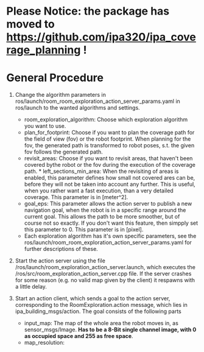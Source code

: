 # Please Notice: the package has moved to https://github.com/ipa320/ipa_coverage_planning !

# General Procedure

1. Change the algorithm parameters in ros/launch/room_room_exploration_action_server_params.yaml in ros/launch to the wanted algorithms and settings.
	* room_exploration_algorithm: Choose which exploration algorithm you want to use. 
	* plan_for_footprint: Choose if you want to plan the coverage path for the field of view (fov) or the robot footprint. When planning for the fov, the generated path is transformed to robot poses, s.t. the given fov follows the generated path. 
	* revisit_areas: Choose if you want to revisit areas, that haven't been covered bythe robot or the fov during the execution of the coverage path.
	       * left_sections_min_area: When the revisiting of areas is enabled, this parameter defines how small not covered ares can be, before they will not be taken into account any further. This is useful, when you rather want a fast execution, than a very detailed coverage. This parameter is in [meter^2].
	* goal_eps: This parameter allows the action server to publish a new navigation goal, when the robot is in a specific range around the current goal. This allows the path to be more smoother, but of course not so exactly. If you don't want this feature, then simpply set this parameter to 0. This parameter is in [pixel].
	* Each exploration algorithm has it's own specific parameters, see the ros/launch/room_room_exploration_action_server_params.yaml for further descriptions of these. 
	
2. Start the action server using the file /ros/launch/room_exploration_action_server.launch, which executes the /ros/src/room_exploration_action_server.cpp file. If the server crashes for some reason (e.g. no valid map given by the client) it respawns with a little delay.

3. Start an action client, which sends a goal to the action server, corresponding to the RoomExploration.action message, which lies in ipa_building_msgs/action. The goal consists of the following parts

    * input_map: The map of the whole area the robot moves in, as sensor_msgs/Image. **Has to be a 8-Bit single channel image, with 0 as occupied space and 255 as free space**.
    * map_resolution: 
